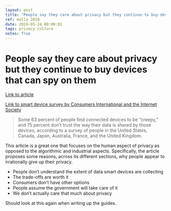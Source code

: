 ```yaml
---
layout: post
title: "People say they care about privacy but they continue to buy devices that can spy on them"
ref: molla_2019
date: 2019-05-24 00:00:01
tags: privacy culture
notes: True
---
```


# People say they care about privacy but they continue to buy devices that can spy on them

[Link to article](https://www.vox.com/recode/2019/5/13/18547235/trust-smart-devices-privacy-security)

[Link to smart device survey by Consumers International and the Internet Society](https://www.internetsociety.org/wp-content/uploads/2019/05/CI_IS_Joint_Report-EN.pdf)

> Some 63 percent of people find connected devices to be “creepy,” and 75 percent don’t trust the way their data is shared by those devices, according to a survey of people in the United States, Canada, Japan, Australia, France, and the United Kingdom.

This article is a great one that focuses on the human aspect of privacy as opposed to the algorithmic and industrial aspects. Specifically, the article proposes some reasons, across its different sections, why people appear to irrationally give up their privacy.

- People don’t understand the extent of data smart devices are collecting
- The trade-offs are worth it
- Consumers don’t have other options
- People assume the government will take care of it
- We don’t actually care that much about privacy

Should look at this again when writing up the guides.
